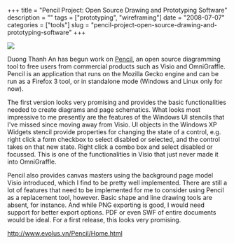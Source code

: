 +++
title = "Pencil Project: Open Source Drawing and Prototyping Software"
description = ""
tags = ["prototyping", "wireframing"]
date = "2008-07-07"
categories = ["tools"]
slug = "pencil-project-open-source-drawing-and-prototyping-software"
+++


<div class="tool-screenshot mb1"><a href="http://www.evolus.vn/Pencil/Home.html"><img id="bluga-thumbnail-2673" class="bluga-thumbnail custom" src="//media.konigi.com/bluga/
wt522fa8a739a4b_custom.jpg"/></a></div><p>Duong Thanh An has begun work on <a href="http://www.evolus.vn/Pencil/Home.html">Pencil</a>, an open source diagramming tool to free users from commercial products such as Visio and OmniGraffle. Pencil is an application that runs on the Mozilla Gecko engine and can be run as a Firefox 3 tool, or in standalone mode (Windows and Linux only for now). </p>
<p>The first version looks very promising and provides the basic functionalities needed to create diagrams and page schematics. What looks most impressive to me presently are the features of the Windows UI stencils that I've missed since moving away from Visio. UI objects in the Windows XP Widgets stencil provide properties for changing the state of a control, e.g. right click a form checkbox to select disabled or selected, and the control takes on that new state. Right click a combo box and select disabled or focussed. This is one of the functionalities in Visio that just never made it into OmniGraffle.</p>
<p>Pencil also provides canvas masters using the background page model Visio introduced, which I find to be pretty well implemented. There are still a lot of features that need to be implemented for me to consider using Pencil as a replacement tool, however. Basic shape and line drawing tools are absent, for instance. And while PNG exporting is good, I would need support for better export options. PDF or even SWF of entire documents would be ideal. For a first release, this looks very promising. </p>
  
<p><a href="http://www.evolus.vn/Pencil/Home.html">http://www.evolus.vn/Pencil/Home.html</a></p>
      
